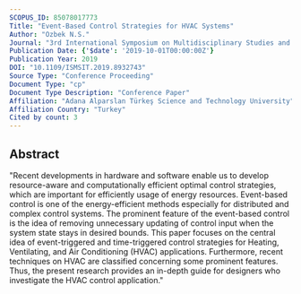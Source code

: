 ```yaml
---
SCOPUS_ID: 85078017773
Title: "Event-Based Control Strategies for HVAC Systems"
Author: "Ozbek N.S."
Journal: "3rd International Symposium on Multidisciplinary Studies and Innovative Technologies, ISMSIT 2019 - Proceedings"
Publication Date: {'$date': '2019-10-01T00:00:00Z'}
Publication Year: 2019
DOI: "10.1109/ISMSIT.2019.8932743"
Source Type: "Conference Proceeding"
Document Type: "cp"
Document Type Description: "Conference Paper"
Affiliation: "Adana Alparslan Türkeş Science and Technology University"
Affiliation Country: "Turkey"
Cited by count: 3
---
```


## Abstract
"Recent developments in hardware and software enable us to develop resource-aware and computationally efficient optimal control strategies, which are important for efficiently usage of energy resources. Event-based control is one of the energy-efficient methods especially for distributed and complex control systems. The prominent feature of the event-based control is the idea of removing unnecessary updating of control input when the system state stays in desired bounds. This paper focuses on the central idea of event-triggered and time-triggered control strategies for Heating, Ventilating, and Air Conditioning (HVAC) applications. Furthermore, recent techniques on HVAC are classified concerning some prominent features. Thus, the present research provides an in-depth guide for designers who investigate the HVAC control application."
